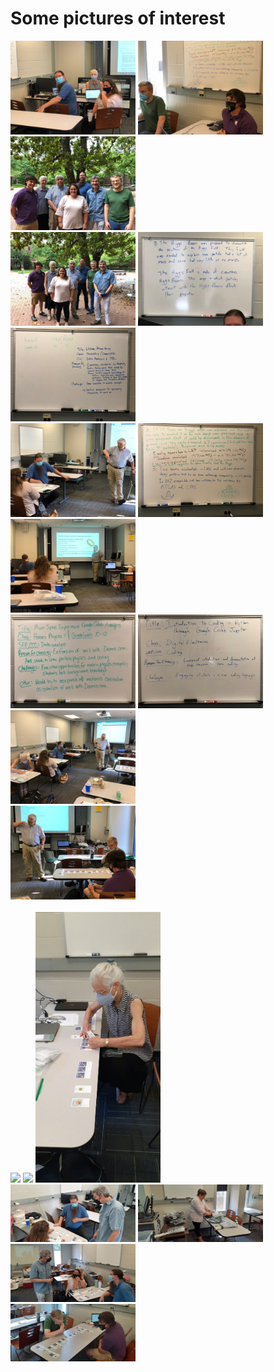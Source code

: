 # Some pictures of interest

<img src="HiggsGroup1_JamesDianaJennifer_Weds_IMG_5475b.jpg" width=200 />
<img src="HiggsGroup2_NickJeremyWeds_IMG_5476b.jpg" width=200 />
<img src="GroupCloseWeds_IMG_5488b.jpg" width=200 />
<br>
<img src="GroupPhotoFarWeds_IMG_5485b.jpg" width=200 />
<img src="HiggsGroup1_IMG_5477b.jpg" width=200 />
<img src="ImplePlanJenniferFri_IMG_5506b.jpg" width=200 />
<br>
<img src="KenJamesJenniferWeds_IMG_5471b.jpg" width=200 />
<img src="HiggsGroup2_IMG_5473b.jpg" width=200 />
<img src="KenWeds_IMG_5479b.jpg" width=200 />
<br>
<img src="ImplPlanDianaFri_IMG_5504b.jpg" width=200 />
<img src="ImplPlanJamesFri_IMG_5505b.jpg" width=200 />
<img src="KenRoomWeds_IMG_5470b.jpg" width=200 />
<br>
<img src="KenNickJeremyWeds_IMG_5472b.jpg" width=200 />
<br>
<br>
<img src="20220622_104004b.jpg" width=200 />
<img src="20220622_104012b.jpg" width=200 />
<img src="DianaWedsB.jpg" width=200 />
<br>
<img src="BillJamesJenniferWedsB.jpg" width=200 />
<img src="JenniferWedsB.jpg" width=200 />
<img src="BillJenniferJamesWedsB.jpg" width=200 />
<br>
<img src="NickJeremyWedsB.jpg" width=200 />
<br>
